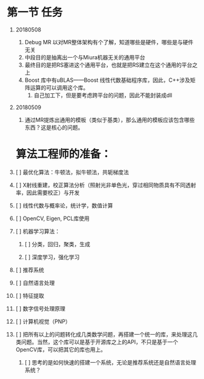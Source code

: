 # 第一节 任务

1. 20180508
   1. Debug MR 以对MR整体架构有个了解，知道哪些是硬件，哪些是与硬件无关
   2. 中段目的是抽离出一个与Miura机器无关的通用平台
   3. 最终目的是把RS塞进这个通用平台，也就是把RS建立在这个通用的平台之上
   4. Boost 库中有uBLAS——Boost 线性代数基础程序库，因此，C++涉及矩阵运算的可以调用这个库。
      1. 自己加工下，但是要考虑跨平台的问题，因此不能封装成dll
2. 20180509  
   1. 通过MR提炼出通用的模板（类似于基类），那么通用的模板应该包含哪些东西？这是核心的问题。

   # 算法工程师的准备：

3. [ ] 最优化算法：牛顿法，拟牛顿法，共轭梯度法

4. [ ] X射线重建，校正算法分析（照射光非单色光，穿过相同物质具有不同透射率，因此需要校正）与开发

5. [ ] 线性代数与概率论，统计学，数值计算

6. [ ] OpenCV, Eigen, PCL库使用

7. [ ] 机器学习算法：

   1. [ ] 分类，回归，聚类，生成

   2. [ ] 深度学习，强化学习

8. [ ] 推荐系统

9. [ ] 自然语言处理

10. [ ] 特征提取

11. [ ] 数字信号处理原理

12. [ ] 计算机视觉（PNP）
13. [ ] 把所有以上的问题转化成几类数学问题，再搭建一个统一的库，来处理这几类问题。当然，这个库可以是基于开源库之上的API，不只是基于一个OpenCV库，可以把其它的库也用上。
    1. [ ] 思考的是如何快速的搭建一个系统，无论是推荐系统还是自然语言处理系统？



